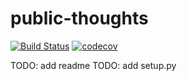 # public-thoughts
[![Build Status](https://travis-ci.com/tomtsabar9/public-thoughts.svg?branch=master)](https://travis-ci.com/tomtsabar9/public-thoughts)
[![codecov](https://codecov.io/gh/tomtsabar9/public-thoughts/branch/master/graph/badge.svg)](https://codecov.io/gh/tomtsabar9/public-thoughts)

TODO: add readme
TODO: add setup.py

